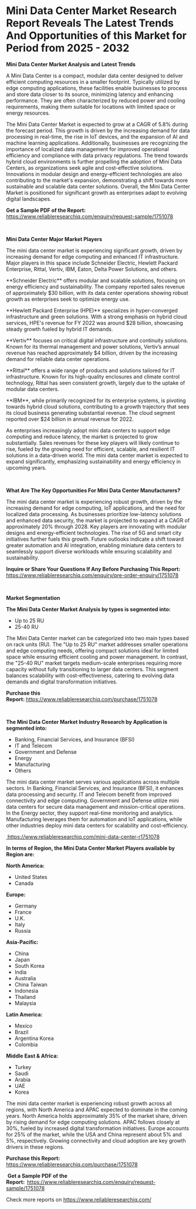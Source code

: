 <p><h1>Mini Data Center Market Research Report Reveals The Latest Trends And Opportunities of this Market for Period from 2025 - 2032</h1></p><p><strong>Mini Data Center Market Analysis and Latest Trends</strong></p>
<p><p>A Mini Data Center is a compact, modular data center designed to deliver efficient computing resources in a smaller footprint. Typically utilized by edge computing applications, these facilities enable businesses to process and store data closer to its source, minimizing latency and enhancing performance. They are often characterized by reduced power and cooling requirements, making them suitable for locations with limited space or energy resources.</p><p>The Mini Data Center Market is expected to grow at a CAGR of 5.8% during the forecast period. This growth is driven by the increasing demand for data processing in real-time, the rise in IoT devices, and the expansion of AI and machine learning applications. Additionally, businesses are recognizing the importance of localized data management for improved operational efficiency and compliance with data privacy regulations. The trend towards hybrid cloud environments is further propelling the adoption of Mini Data Centers, as organizations seek agile and cost-effective solutions. Innovations in modular design and energy-efficient technologies are also contributing to the market's expansion, demonstrating a shift towards more sustainable and scalable data center solutions. Overall, the Mini Data Center Market is positioned for significant growth as enterprises adapt to evolving digital landscapes.</p></p>
<p><strong>Get a Sample PDF of the Report:&nbsp;</strong> <a href="https://www.reliableresearchiq.com/enquiry/request-sample/1751078?utm_campaign=1743&utm_medium=2&utm_source=Github&utm_content=ia&utm_term=15022025&utm_id=mini-data-center">https://www.reliableresearchiq.com/enquiry/request-sample/1751078</a></p>
<p>&nbsp;</p>
<p><strong>Mini Data Center Major Market Players</strong></p>
<p><p>The mini data center market is experiencing significant growth, driven by increasing demand for edge computing and enhanced IT infrastructure. Major players in this space include Schneider Electric, Hewlett Packard Enterprise, Rittal, Vertiv, IBM, Eaton, Delta Power Solutions, and others.</p><p>**Schneider Electric** offers modular and scalable solutions, focusing on energy efficiency and sustainability. The company reported sales revenue of approximately $30 billion, with its data center operations showing robust growth as enterprises seek to optimize energy use.</p><p>**Hewlett Packard Enterprise (HPE)** specializes in hyper-converged infrastructure and green solutions. With a strong emphasis on hybrid cloud services, HPE's revenue for FY 2022 was around $28 billion, showcasing steady growth fueled by hybrid IT demands.</p><p>**Vertiv** focuses on critical digital infrastructure and continuity solutions. Known for its thermal management and power solutions, Vertiv’s annual revenue has reached approximately $4 billion, driven by the increasing demand for reliable data center operations.</p><p>**Rittal** offers a wide range of products and solutions tailored for IT infrastructure. Known for its high-quality enclosures and climate control technology, Rittal has seen consistent growth, largely due to the uptake of modular data centers.</p><p>**IBM**, while primarily recognized for its enterprise systems, is pivoting towards hybrid cloud solutions, contributing to a growth trajectory that sees its cloud business generating substantial revenue. The cloud segment reported over $24 billion in annual revenue for 2022.</p><p>As enterprises increasingly adopt mini data centers to support edge computing and reduce latency, the market is projected to grow substantially. Sales revenues for these key players will likely continue to rise, fueled by the growing need for efficient, scalable, and resilient IT solutions in a data-driven world. The mini data center market is expected to expand significantly, emphasizing sustainability and energy efficiency in upcoming years.</p></p>
<p>&nbsp;</p>
<p><strong>What Are The Key Opportunities For Mini Data Center Manufacturers?</strong></p>
<p><p>The mini data center market is experiencing robust growth, driven by the increasing demand for edge computing, IoT applications, and the need for localized data processing. As businesses prioritize low-latency solutions and enhanced data security, the market is projected to expand at a CAGR of approximately 20% through 2028. Key players are innovating with modular designs and energy-efficient technologies. The rise of 5G and smart city initiatives further fuels this growth. Future outlooks indicate a shift toward greater automation and AI integration, enabling miniature data centers to seamlessly support diverse workloads while ensuring scalability and sustainability.</p></p>
<p><strong>Inquire or Share Your Questions If Any Before Purchasing This Report:</strong> <a href="https://www.reliableresearchiq.com/enquiry/pre-order-enquiry/1751078?utm_campaign=1743&utm_medium=2&utm_source=Github&utm_content=ia&utm_term=15022025&utm_id=mini-data-center">https://www.reliableresearchiq.com/enquiry/pre-order-enquiry/1751078</a></p>
<p>&nbsp;</p>
<p><strong>Market Segmentation</strong></p>
<p><strong>The Mini Data Center Market Analysis by types is segmented into:</strong></p>
<p><ul><li>Up to 25 RU</li><li>25-40 RU</li></ul></p>
<p><p>The Mini Data Center market can be categorized into two main types based on rack units (RU). The "Up to 25 RU" market addresses smaller operations and edge computing needs, offering compact solutions ideal for limited space while ensuring efficient cooling and power management. In contrast, the "25-40 RU" market targets medium-scale enterprises requiring more capacity without fully transitioning to larger data centers. This segment balances scalability with cost-effectiveness, catering to evolving data demands and digital transformation initiatives.</p></p>
<p><strong>Purchase this Report:&nbsp;</strong><a href="https://www.reliableresearchiq.com/purchase/1751078?utm_campaign=1743&utm_medium=2&utm_source=Github&utm_content=ia&utm_term=15022025&utm_id=mini-data-center">https://www.reliableresearchiq.com/purchase/1751078</a></p>
<p>&nbsp;</p>
<p><strong>The Mini Data Center Market Industry Research by Application is segmented into:</strong></p>
<p><ul><li>Banking, Financial Services, and Insurance (BFSI)</li><li>IT and Telecom</li><li>Government and Defense</li><li>Energy</li><li>Manufacturing</li><li>Others</li></ul></p>
<p><p>The mini data center market serves various applications across multiple sectors. In Banking, Financial Services, and Insurance (BFSI), it enhances data processing and security. IT and Telecom benefit from improved connectivity and edge computing. Government and Defense utilize mini data centers for secure data management and mission-critical operations. In the Energy sector, they support real-time monitoring and analytics. Manufacturing leverages them for automation and IoT applications, while other industries deploy mini data centers for scalability and cost-efficiency.</p></p>
<p><a href="https://www.reliableresearchiq.com/mini-data-center-r1751078?utm_campaign=1743&utm_medium=2&utm_source=Github&utm_content=ia&utm_term=15022025&utm_id=mini-data-center">&nbsp;https://www.reliableresearchiq.com/mini-data-center-r1751078</a></p>
<p><strong>In terms of Region, the Mini Data Center Market Players available by Region are:</strong></p>
<p>
    <p> <strong> North America: </strong>
        <ul>
            <li>United States</li>
            <li>Canada</li>
        </ul>
        </p> 
    <p> <strong> Europe: </strong>
        <ul>
            <li>Germany</li>
            <li>France</li>
            <li>U.K.</li>
            <li>Italy</li>
            <li>Russia</li>
        </ul>
        </p> 
    <p> <strong> Asia-Pacific: </strong>
        <ul>
            <li>China</li>
            <li>Japan</li>
            <li>South Korea</li>
            <li>India</li>
            <li>Australia</li>
            <li>China Taiwan</li>
            <li>Indonesia</li>
            <li>Thailand</li>
            <li>Malaysia</li>
        </ul>
        </p> 
    <p> <strong> Latin America: </strong>
        <ul>
            <li>Mexico</li>
            <li>Brazil</li>
            <li>Argentina Korea</li>
            <li>Colombia</li>
        </ul>
        </p> 
    <p> <strong> Middle East & Africa: </strong>
        <ul>
            <li>Turkey</li>
            <li>Saudi</li>
            <li>Arabia</li>
            <li>UAE</li>
            <li>Korea</li>
        </ul>
    </p>
    </p>
<p><p>The mini data center market is experiencing robust growth across all regions, with North America and APAC expected to dominate in the coming years. North America holds approximately 35% of the market share, driven by rising demand for edge computing solutions. APAC follows closely at 30%, fueled by increased digital transformation initiatives. Europe accounts for 25% of the market, while the USA and China represent about 5% and 5%, respectively. Growing connectivity and cloud adoption are key growth drivers in these regions.</p></p>
<p><strong>Purchase this Report: </strong><a href="https://www.reliableresearchiq.com/purchase/1751078?utm_campaign=1743&utm_medium=2&utm_source=Github&utm_content=ia&utm_term=15022025&utm_id=mini-data-center">https://www.reliableresearchiq.com/purchase/1751078</a></p>
<p>&nbsp;<strong>Get a Sample PDF of the Report:&nbsp;&nbsp;</strong><a href="https://www.reliableresearchiq.com/enquiry/request-sample/1751078?utm_campaign=1743&utm_medium=2&utm_source=Github&utm_content=ia&utm_term=15022025&utm_id=mini-data-center">https://www.reliableresearchiq.com/enquiry/request-sample/1751078</a></p>
<p><strong></strong></p>
<p>Check more reports on <a href="https://www.reliableresearchiq.com/?utm_campaign=1743&utm_medium=2&utm_source=Github&utm_content=ia&utm_term=15022025&utm_id=mini-data-center">https://www.reliableresearchiq.com/</a></p>